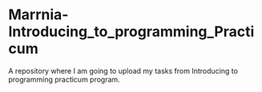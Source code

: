# Marrnia-Introducing_to_programming_Practicum

A repository where I am going to upload my tasks from Introducing to programming practicum program.
